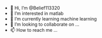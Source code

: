 - 👋 Hi, I’m @Belief113320
- 👀 I’m interested in matlab
- 🌱 I’m currently learning machine learning
- 💞️ I’m looking to collaborate on ...
- 📫 How to reach me ...

<!---
Belief113320/Belief113320 is a ✨ special ✨ repository because its `README.md` (this file) appears on your GitHub profile.
You can click the Preview link to take a look at your changes.
--->
